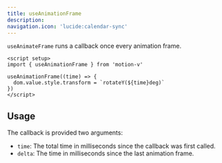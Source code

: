 ```yaml
---
title: useAnimationFrame
description:
navigation.icon: 'lucide:calendar-sync'
---
```


`useAnimateFrame` runs a callback once every animation frame.

```vue
<script setup>
import { useAnimationFrame } from 'motion-v'

useAnimationFrame((time) => {
  dom.value.style.transform = `rotateY(${time}deg)`
})
</script>
```

## Usage

<ComponentPreview name="animate-frame" />

The callback is provided two arguments:

- `time`: The total time in milliseconds since the callback was first called.
- `delta`: The time in milliseconds since the last animation frame.
